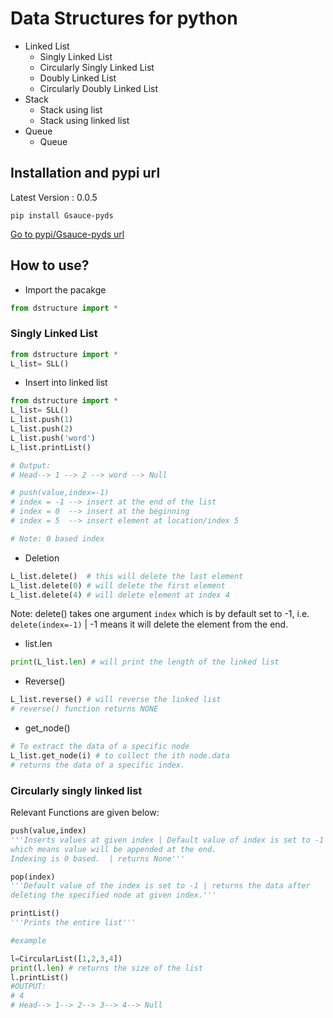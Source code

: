 # Data Structures for python
- Linked List
    - Singly Linked List
    - Circularly Singly Linked List
    - Doubly Linked List
    - Circularly Doubly Linked List
- Stack
    - Stack using list 
    - Stack using linked list   
- Queue
    - Queue
    
## Installation and pypi url
Latest Version : 0.0.5
```
pip install Gsauce-pyds
```

<a href="https://pypi.org/project/Gsauce-pyds/">Go to pypi/Gsauce-pyds url</a>

## How to use?

- Import the pacakge
```python
from dstructure import *
```
### Singly Linked List 

```python
from dstructure import *
L_list= SLL()
```
- Insert into linked list
```python
from dstructure import *
L_list= SLL()
L_list.push(1)
L_list.push(2)
L_list.push('word')
L_list.printList()

# Output:
# Head--> 1 --> 2 --> word --> Null

# push(value,index=-1) 
# index = -1 --> insert at the end of the list
# index = 0  --> insert at the beginning
# index = 5  --> insert element at location/index 5

# Note: 0 based index
```
- Deletion
```python
L_list.delete()  # this will delete the last element
L_list.delete(0) # will delete the first element
L_list.delete(4) # will delete element at index 4
```
Note: delete() takes one argument `index` which is by default set to -1, i.e. `delete(index=-1)` | -1 means it will delete the element from the end.

- list.len
```python
print(L_list.len) # will print the length of the linked list
```
- Reverse()
```python
L_list.reverse() # will reverse the linked list
# reverse() function returns NONE
```
- get_node()
```python
# To extract the data of a specific node
L_list.get_node(i) # to collect the ith node.data 
# returns the data of a specific index.
```

### Circularly singly linked list

Relevant Functions are given below:
```python
push(value,index)
'''Inserts values at given index | Default value of index is set to -1 
which means value will be appended at the end.
Indexing is 0 based.  | returns None'''

pop(index)
'''Default value of the index is set to -1 | returns the data after
deleting the specified node at given index.'''

printList()
'''Prints the entire list'''

#example

l=CircularList([1,2,3,4])
print(l.len) # returns the size of the list
l.printList()
#OUTPUT: 
# 4
# Head--> 1--> 2--> 3--> 4--> Null



```
